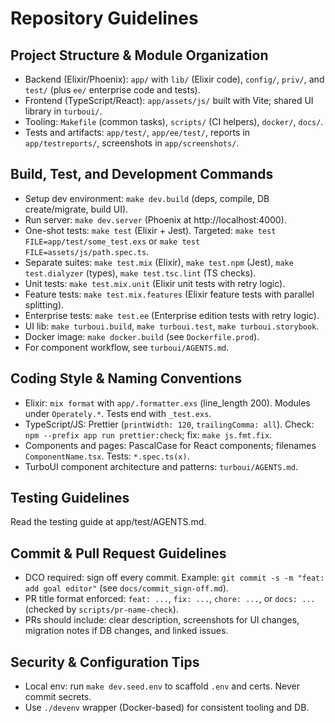 # Repository Guidelines

## Project Structure & Module Organization

- Backend (Elixir/Phoenix): `app/` with `lib/` (Elixir code), `config/`, `priv/`, and `test/` (plus `ee/` enterprise code and tests).
- Frontend (TypeScript/React): `app/assets/js/` built with Vite; shared UI library in `turboui/`.
- Tooling: `Makefile` (common tasks), `scripts/` (CI helpers), `docker/`, `docs/`.
- Tests and artifacts: `app/test/`, `app/ee/test/`, reports in `app/testreports/`, screenshots in `app/screenshots/`.

## Build, Test, and Development Commands

- Setup dev environment: `make dev.build` (deps, compile, DB create/migrate, build UI).
- Run server: `make dev.server` (Phoenix at http://localhost:4000).
- One-shot tests: `make test` (Elixir + Jest). Targeted: `make test FILE=app/test/some_test.exs` or `make test FILE=assets/js/path.spec.ts`.
- Separate suites: `make test.mix` (Elixir), `make test.npm` (Jest), `make test.dialyzer` (types), `make test.tsc.lint` (TS checks).
- Unit tests: `make test.mix.unit` (Elixir unit tests with retry logic).
- Feature tests: `make test.mix.features` (Elixir feature tests with parallel splitting).
- Enterprise tests: `make test.ee` (Enterprise edition tests with retry logic).
- UI lib: `make turboui.build`, `make turboui.test`, `make turboui.storybook`.
- Docker image: `make docker.build` (see `Dockerfile.prod`).
- For component workflow, see `turboui/AGENTS.md`.

## Coding Style & Naming Conventions

- Elixir: `mix format` with `app/.formatter.exs` (line_length 200). Modules under `Operately.*`. Tests end with `_test.exs`.
- TypeScript/JS: Prettier (`printWidth: 120`, `trailingComma: all`). Check: `npm --prefix app run prettier:check`; fix: `make js.fmt.fix`.
- Components and pages: PascalCase for React components; filenames `ComponentName.tsx`. Tests: `*.spec.ts(x)`.
- TurboUI component architecture and patterns: `turboui/AGENTS.md`.

## Testing Guidelines

Read the testing guide at app/test/AGENTS.md.

## Commit & Pull Request Guidelines

- DCO required: sign off every commit. Example: `git commit -s -m "feat: add goal editor"` (see `docs/commit_sign-off.md`).
- PR title format enforced: `feat: ...`, `fix: ...`, `chore: ...`, or `docs: ...` (checked by `scripts/pr-name-check`).
- PRs should include: clear description, screenshots for UI changes, migration notes if DB changes, and linked issues.

## Security & Configuration Tips

- Local env: run `make dev.seed.env` to scaffold `.env` and certs. Never commit secrets.
- Use `./devenv` wrapper (Docker-based) for consistent tooling and DB.
